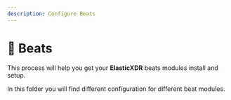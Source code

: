 ```yaml
---
description: Configure Beats
---
```


# 🎵 Beats

This process will help you get your **ElasticXDR** beats modules install and setup.

In this folder you will find different configuration for different beat modules.
